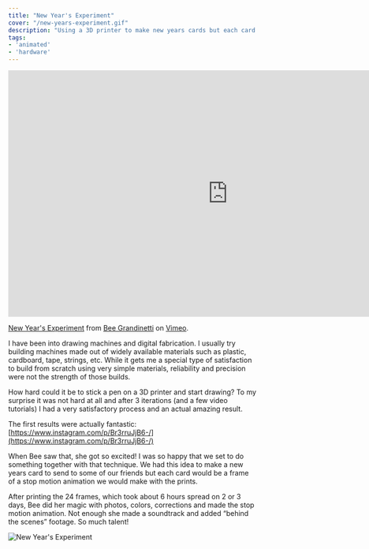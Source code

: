 ```yaml
---
title: "New Year's Experiment"
cover: "/new-years-experiment.gif"
description: "Using a 3D printer to make new years cards but each card would be a frame of a stop motion animation."
tags:
- 'animated'
- 'hardware'
---
```


<iframe src="https://player.vimeo.com/video/313494443" width="890" height="500" frameborder="0" allow="autoplay; fullscreen" allowfullscreen></iframe>
<p><a href="https://vimeo.com/313494443">New Year&#039;s Experiment</a> from <a href="https://vimeo.com/grandinetti">Bee Grandinetti</a> on <a href="https://vimeo.com">Vimeo</a>.</p>

I have been into drawing machines and digital fabrication. I usually try building machines made out of widely available materials such as plastic, cardboard, tape, strings, etc. While it gets me a special type of satisfaction to build from scratch using very simple materials, reliability and precision were not the strength of those builds.

How hard could it be to stick a pen on a 3D printer and start drawing? To my surprise it was not hard at all and after 3 iterations (and a few video tutorials) I had a very satisfactory process and an actual amazing result.

The first results were actually fantastic: [https://www.instagram.com/p/Br3rruJjB6-/](https://www.instagram.com/p/Br3rruJjB6-/)

When Bee saw that, she got so excited! I was so happy that we set to do something together with that technique. We had this idea to make a new years card to send to some of our friends but each card would be a frame of a stop motion animation we would make with the prints.

After printing the 24 frames, which took about 6 hours spread on 2 or 3 days, Bee did her magic with photos, colors, corrections and made the stop motion animation. Not enough she made a soundtrack and added “behind the scenes” footage. So much talent!

![New Year's Experiment](https://static1.squarespace.com/static/55c63ae6e4b06ae6eeb73710/t/5c4f23456d2a73c5a05b007b/1548690416364/newyears.gif?format=1000w)
